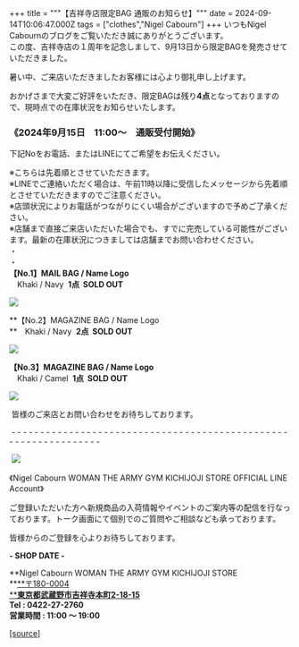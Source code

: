 +++
title = """【吉祥寺店限定BAG 通販のお知らせ】"""
date = 2024-09-14T10:06:47.000Z
tags = ["clothes","Nigel Cabourn"]
+++
いつもNigel Cabournのブログをご覧いただき誠にありがとうございます。  
この度、吉祥寺店の１周年を記念しまして、9月13日から限定BAGを発売させていただきました。

暑い中、ご来店いただきましたお客様には心より御礼申し上げます。

おかげさまで大変ご好評をいただき、限定BAGは残り**4点**となっておりますので、現時点での在庫状況をお知らせいたします。

### **《2024年9月15日　11:00～　通販受付開始》**

下記Noをお電話、またはLINEにてご希望をお伝えください。

※こちらは先着順とさせていただきます。  
※LINEでご連絡いただく場合は、午前11時以降に受信したメッセージから先着順とさせていただきますのでご注意ください。  
※店頭状況によりお電話がつながりにくい場合がございますので予めご了承ください。  
※店舗まで直接ご来店いただいた場合でも、すでに完売している可能性がございます。最新の在庫状況につきましては店舗までお問い合わせください。  
・  
・  
**【No.1】MAIL BAG / Name Logo**  
　Khaki / Navy  **1点  SOLD OUT**

![](https://cdn.shopify.com/s/files/1/0094/9295/5196/files/20240906_151241_8d5f836e-ca8b-4e04-81c9-dab2b4d1fd78_480x480.jpg?v=1726305705)

**【No.2】MAGAZINE BAG / Name Logo  
**　Khaki / Navy  **2点  SOLD OUT**

![](https://cdn.shopify.com/s/files/1/0094/9295/5196/files/20240906_145844_9b1795c1-1fb4-4385-8fc8-99726b6596bc_480x480.jpg?v=1726305749)

**【No.3】MAGAZINE BAG / Name Logo**  
　Khaki / Camel  **1点  SOLD OUT**

![](https://cdn.shopify.com/s/files/1/0094/9295/5196/files/20240906_145619_5f678a97-943a-41a2-8591-ff4051f83b5f_480x480.jpg?v=1726305836)

 皆様のご来店とお問い合わせをお待ちしております。

 \- - - - - - - - - - - - - - - - - - - - - - - - - - - - - - - - - - - - - - - - - - - - - - - - - - - - - - - - - - - - - - - -  

 [![](https://cdn.shopify.com/s/files/1/0094/9295/5196/files/977C5BFF-508B-4CAA-96FE-9B4728CEC285_160x160.png?v=1693902608)](https://lin.ee/JRv0rXQ)

《Nigel Cabourn WOMAN THE ARMY GYM KICHIJOJI STORE OFFICIAL LINE Account》

ご登録いただいた方へ新規商品の入荷情報やイベントのご案内等の配信を行なっております。トーク画面にて個別でのご質問やご相談なども承っております。

皆様からのご登録を心よりお待ちしております。

**\- SHOP DATE -**

**Nigel Cabourn WOMAN THE ARMY GYM KICHIJOJI STORE  
**[**〒180-0004  
****東京都武蔵野市吉祥寺本町2-18-15**](https://www.google.com/maps/place/%E3%80%92180-0004+%E6%9D%B1%E4%BA%AC%E9%83%BD%E6%AD%A6%E8%94%B5%E9%87%8E%E5%B8%82%E5%90%89%E7%A5%A5%E5%AF%BA%E6%9C%AC%E7%94%BA%EF%BC%92%E4%B8%81%E7%9B%AE%EF%BC%91%EF%BC%98%E2%88%92%EF%BC%91%EF%BC%95+%E6%AD%A6%E8%94%B5%E9%87%8E%E3%82%AB%E3%83%B3%E3%83%88%E3%83%AA%E3%83%BC%E3%83%8F%E3%82%A4%E3%83%84/@35.7044288,139.5732119,17z/data=!3m1!4b1!4m6!3m5!1s0x6018ee49175f632b:0xf424f2fa6c99a79!8m2!3d35.7044245!4d139.5757868!16s%2Fg%2F12hsx3n5g?hl=ja&entry=ttu)  
**Tel : 0422-27-2760  
営業時間 : 11:00 ～ 19:00**

[[source]](https://cabourn.jp/blogs/shop-info/kichijoji20240914)
